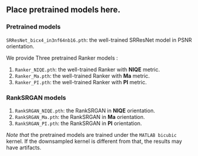 ## Place pretrained models here. 

### Pretrained models

`SRResNet_bicx4_in3nf64nb16.pth`: the well-trained SRResNet model in PSNR orientation. 

We provide Three pretrained Ranker models :
1. `Ranker_NIQE.pth`: the well-trained Ranker with **NIQE** metric. 
2. `Ranker_Ma.pth`: the well-trained Ranker with **Ma** metric. 
3. `Ranker_PI.pth`: the well-trained Ranker with **PI** metric. 

### RankSRGAN models
1. `RankSRGAN_NIQE.pth`: the RankSRGAN in **NIQE** orientation. 
2. `RankSRGAN_Ma.pth`: the RankSRGAN in **Ma** orientation. 
3. `RankSRGAN_PI.pth`: the RankSRGAN in **PI** orientation. 



*Note that* the pretrained models are trained under the `MATLAB bicubic` kernel. 
If the downsampled kernel is different from that, the results may have artifacts.
